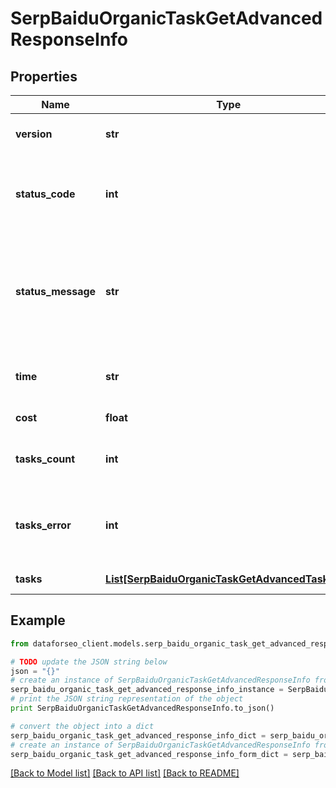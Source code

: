 # SerpBaiduOrganicTaskGetAdvancedResponseInfo


## Properties

Name | Type | Description | Notes
------------ | ------------- | ------------- | -------------
**version** | **str** | the current version of the API | [optional] 
**status_code** | **int** | general status code you can find the full list of the response codes here | [optional] 
**status_message** | **str** | general informational message you can find the full list of general informational messages here | [optional] 
**time** | **str** | total execution time, seconds | [optional] 
**cost** | **float** | total tasks cost, USD | [optional] 
**tasks_count** | **int** | the number of tasks in the tasks array | [optional] 
**tasks_error** | **int** | the number of tasks in the tasks array returned with an error | [optional] 
**tasks** | [**List[SerpBaiduOrganicTaskGetAdvancedTaskInfo]**](SerpBaiduOrganicTaskGetAdvancedTaskInfo.md) | array of tasks | [optional] 

## Example

```python
from dataforseo_client.models.serp_baidu_organic_task_get_advanced_response_info import SerpBaiduOrganicTaskGetAdvancedResponseInfo

# TODO update the JSON string below
json = "{}"
# create an instance of SerpBaiduOrganicTaskGetAdvancedResponseInfo from a JSON string
serp_baidu_organic_task_get_advanced_response_info_instance = SerpBaiduOrganicTaskGetAdvancedResponseInfo.from_json(json)
# print the JSON string representation of the object
print SerpBaiduOrganicTaskGetAdvancedResponseInfo.to_json()

# convert the object into a dict
serp_baidu_organic_task_get_advanced_response_info_dict = serp_baidu_organic_task_get_advanced_response_info_instance.to_dict()
# create an instance of SerpBaiduOrganicTaskGetAdvancedResponseInfo from a dict
serp_baidu_organic_task_get_advanced_response_info_form_dict = serp_baidu_organic_task_get_advanced_response_info.from_dict(serp_baidu_organic_task_get_advanced_response_info_dict)
```
[[Back to Model list]](../README.md#documentation-for-models) [[Back to API list]](../README.md#documentation-for-api-endpoints) [[Back to README]](../README.md)


